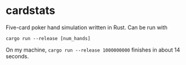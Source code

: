 # cardstats
Five-card poker hand simulation written in Rust.  Can be run with 

`cargo run --release [num_hands]`

On my machine, `cargo run --release 1000000000` finishes in about 14 seconds.
